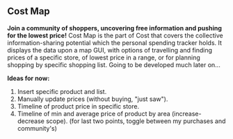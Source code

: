 ## Cost Map
**Join a community of shoppers, uncovering free information and pushing for the lowest price!**
Cost Map is the part of Cost that covers the collective information-sharing potential which the personal spending tracker holds.
It displays the data upon a map GUI, with options of travelling and finding prices of a specific store, of lowest price in a range, or for planning shopping by specific shopping list.
Going to be developed much later on...

**Ideas for now:**
1. Insert specific product and list.
2. Manually update prices (without buying, "just saw").
3. Timeline of product price in specific store.
4. Timeline of min and average price of product by area (increase-decrease scope).
(for last two points, toggle between my purchases and community's)
